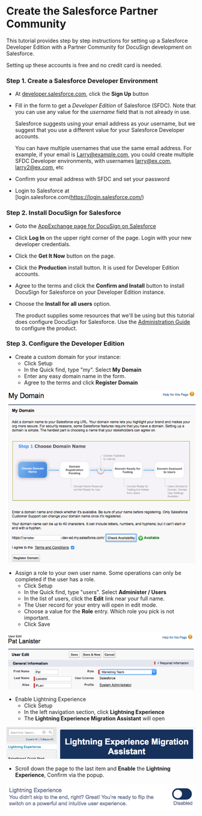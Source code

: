 # Create the Salesforce Partner Community

This tutorial provides step by step instructions for setting up a Salesforce Developer Edition with a Partner Community for DocuSign development on Salesforce.

Setting up these accounts is free and no credit card is needed.

### Step 1. Create a Salesforce Developer Environment
* At [developer.salesforce.com](https://developer.salesforce.com), click the **Sign Up** button
* Fill in the form to get a *Developer Edition* of Salesforce (SFDC).
  Note that you can use any value for the *username* field that is not already in use. 
  
  Salesforce suggests using your email address as your username, but we suggest that you use a different value for your Salesforce Developer accounts. 
  
  You can have multiple usernames that use the same email address. For example, if your email is Larry@example.com, you could create multiple SFDC Developer environments, with usernames larry@ex.com, larry2@ex.com, etc
* Confirm your email address with SFDC and set your password
* Login to Salesforce at [login.salesforce.com(https://login.salesforce.com/)

### Step 2. Install DocuSign for Salesforce
* Goto the [AppExchange page for DocuSign on Salesforce](https://appexchange.salesforce.com/listingDetail?listingId=a0N30000001taX4EAI)
* Click **Log In** on the upper right corner of the page. Login with your new developer credentials.
* Click the **Get It Now** button on the page.
* Click the **Production** install button. It is used for Developer Edition accounts.
* Agree to the terms and click the **Confirm and Install** button to install DocuSign for Salesforce on your Developer Edition instance.
* Choose the **Install for all users** option. 

  The product supplies some resources that we'll be using but this tutorial does configure DocuSign for Salesforce. Use the [Administration Guide](https://10226ec94e53f4ca538f-0035e62ac0d194a46695a3b225d72cc8.ssl.cf2.rackcdn.com/docusign-for-salesforce-user-guide.pdf) to configure the product.

### Step 3. Configure the Developer Edition
* Create a custom domain for your instance: 
  * Click Setup
  * In the Quick find, type "my". Select **My Domain**
  * Enter any easy domain name in the form.
  * Agree to the terms and click **Register Domain**
  
![My Domain](images/sfdc_my_domain.png)

* Assign a role to your own user name. Some operations can only be completed if the user has a role.
  * Click Setup
  * In the Quick find, type "users". Select **Administer / Users**
  * In the list of users, click the **Edit** link near your full name.
  * The User record for your entry will open in edit mode.
  * Choose a value for the **Role** entry. Which role you pick is not important.
  * Click Save
  
![Add role](images/sfdc_add_role.png)

* Enable Lightning Experience
  * Click Setup
  * In the left navigation section, click **Lightning Experience**
  * The **Lightning Experience Migration Assistant** will open
  
![Lightning Migration](images/sfdc_lightning_1.png)

  * Scroll down the page to the last item and **Enable** the **Lightning Experience**, Confirm via the popup.
  
![Enable Lightning](images/sfdc_lightning_2.png)


  





  
   